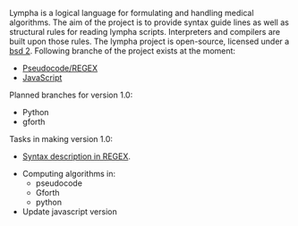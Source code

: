 <script>
document.getElementById( "aboutsmall").style.backgroundColor="#EFAB00";
document.getElementById( "abouttext").style.color="#000000";
document.getElementById( "about").className="menu2active";
</script>
 <span class="sc">Lympha</span> is a logical language for formulating and handling medical algorithms. The aim of the project is to provide syntax guide lines as well as structural rules for reading <span class="sc">lympha</span> scripts. Interpreters and compilers are built upon those rules. The <span class="sc">lympha</span> project is open-source, licensed under a <span class="sc">[bsd 2](http://opensource.org/licenses/BSD-2-Clause)</span>. Following branche of the project exists at the moment:
 - [Pseudocode/REGEX](https://github.com/RickardHultgren/lympha/tree/master)
 - [JavaScript](https://github.com/RickardHultgren/lympha/tree/JavaScript)


Planned branches for version 1.0:
 - Python
 - gforth


Tasks in making version 1.0:
 - [Syntax description in REGEX](https://github.com/RickardHultgren/lympha/blob/master/LYMPHA_syntax.0.1.pdf). </p>
 - Computing algorithms in:
   - pseudocode
   - Gforth
   - python
 - Update javascript version

<p>